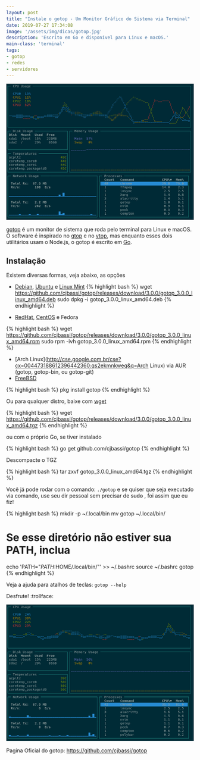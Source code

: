 ```yaml
---
layout: post
title: "Instale o gotop - Um Monitor Gráfico do Sistema via Terminal"
date: 2019-07-27 17:34:08
image: '/assets/img/dicas/gotop.jpg'
description: 'Escrito em Go e disponível para Linux e macOS.'
main-class: 'terminal'
tags:
- gotop
- redes
- servidores
---
```


![gotop](/assets/img/dicas/gotop.jpg)

[gotop](https://github.com/cjbassi/gotop/) é um monitor de sistema que roda pelo terminal para Linux e macOS. O software é inspirado no [gtop](https://github.com/aksakalli/gtop) e no [vtop](https://github.com/MrRio/vtop), mas enquanto esses dois utilitários usam o Node.js, o gotop é escrito em [Go](https://golang.org/).


## Instalação

Existem diversas formas, veja abaixo, as opções

+ [Debian](http://cse.google.com.br/cse?cx=004473188612396442360:qs2ekmnkweq&q=Debian), [Ubuntu](http://cse.google.com.br/cse?cx=004473188612396442360:qs2ekmnkweq&q=PALAVRA) e [Linux Mint](http://cse.google.com.br/cse?cx=004473188612396442360:qs2ekmnkweq&q=PALAVRA)
{% highlight bash %}
wget https://github.com/cjbassi/gotop/releases/download/3.0.0/gotop_3.0.0_linux_amd64.deb
sudo dpkg -i gotop_3.0.0_linux_amd64.deb
{% endhighlight %}

+ [RedHat](http://cse.google.com.br/cse?cx=004473188612396442360:qs2ekmnkweq&q=RedHat), [CentOS](http://cse.google.com.br/cse?cx=004473188612396442360:qs2ekmnkweq&q=CentOS) e Fedora

{% highlight bash %}
wget https://github.com/cjbassi/gotop/releases/download/3.0.0/gotop_3.0.0_linux_amd64.rpm
sudo rpm -ivh gotop_3.0.0_linux_amd64.rpm
{% endhighlight %}

+ [Arch Linux](http://cse.google.com.br/cse?cx=004473188612396442360:qs2ekmnkweq&q=Arch Linux) via AUR (gotop, gotop-bin, ou gotop-git)
+ [FreeBSD](http://cse.google.com.br/cse?cx=004473188612396442360:qs2ekmnkweq&q=FreeBSD)

{% highlight bash %}
pkg install gotop
{% endhighlight %}

Ou para qualquer distro, baixe com [wget](https://terminalroot.com.br/2019/05/aprenda-a-explorar-o-comando-wget.html)

<script async src="https://pagead2.googlesyndication.com/pagead/js/adsbygoogle.js"></script>
<!-- Informat -->
  <ins class="adsbygoogle"
       style="display:block"
       data-ad-client="ca-pub-2838251107855362"
       data-ad-slot="2327980059"
       data-ad-format="auto"
       data-full-width-responsive="true"></ins>
<script>
(adsbygoogle = window.adsbygoogle || []).push({});
</script>

{% highlight bash %}
wget https://github.com/cjbassi/gotop/releases/download/3.0.0/gotop_3.0.0_linux_amd64.tgz
{% endhighlight %}

ou com o próprio Go, se tiver instalado

{% highlight bash %}
go get github.com/cjbassi/gotop
{% endhighlight %}

Descompacte o TGZ

{% highlight bash %}
tar zxvf gotop_3.0.0_linux_amd64.tgz
{% endhighlight %}

Você já pode rodar com o comando: `./gotop` e se quiser que seja executado via comando, use seu dir pessoal sem precisar de ~~sudo~~ , foi assim que eu fiz!

{% highlight bash %}
mkdir -p ~/.local/bin
mv gotop ~/.local/bin/
# Se esse diretório não estiver sua PATH, inclua
echo 'PATH="${PATH}:$HOME/.local/bin/"' >> ~/.bashrc
source ~/.bashrc
gotop
{% endhighlight %}

Veja a ajuda para atalhos de teclas: `gotop --help`

Desfrute! :trollface:

![gotop](/assets/img/dicas/gotop.gif)

Pagina Oficial do gotop: <https://github.com/cjbassi/gotop>

